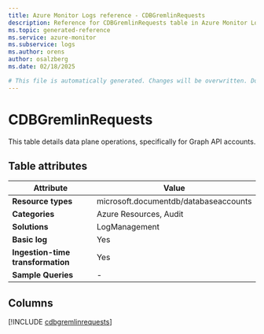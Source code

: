 ```yaml
---
title: Azure Monitor Logs reference - CDBGremlinRequests
description: Reference for CDBGremlinRequests table in Azure Monitor Logs.
ms.topic: generated-reference
ms.service: azure-monitor
ms.subservice: logs
ms.author: orens
author: osalzberg
ms.date: 02/18/2025

# This file is automatically generated. Changes will be overwritten. Do not change this file directly.
---
```


# CDBGremlinRequests

This table details data plane operations, specifically for Graph API accounts.


## Table attributes

|Attribute|Value|
|---|---|
|**Resource types**|microsoft.documentdb/databaseaccounts|
|**Categories**|Azure Resources, Audit|
|**Solutions**| LogManagement|
|**Basic log**|Yes|
|**Ingestion-time transformation**|Yes|
|**Sample Queries**|-|



## Columns
  
[!INCLUDE [cdbgremlinrequests](~/reusable-content/ce-skilling/azure/includes/azure-monitor/reference/tables/cdbgremlinrequests-include.md)]
